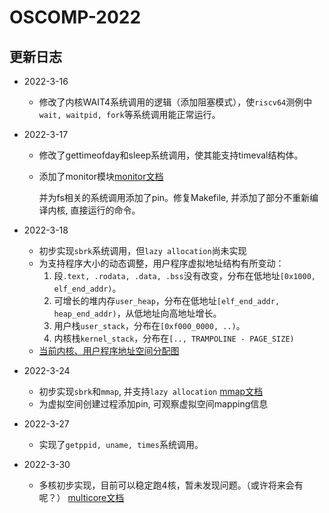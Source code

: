# OSCOMP-2022

## 更新日志

- 2022-3-16
  + 修改了内核WAIT4系统调用的逻辑（添加阻塞模式），使`riscv64`测例中`wait, waitpid, fork`等系统调用能正常运行。

- 2022-3-17
  + 修改了gettimeofday和sleep系统调用，使其能支持timeval结构体。
  + 添加了monitor模块[monitor文档](./monitor.md)
    
    并为fs相关的系统调用添加了pin。修复Makefile, 并添加了部分不重新编译内核, 直接运行的命令。

- 2022-3-18
  + 初步实现`sbrk`系统调用，但`lazy allocation`尚未实现
  + 为支持程序大小的动态调整，用户程序虚拟地址结构有所变动：
    1. 段`.text, .rodata, .data, .bss`没有改变，分布在低地址`[0x1000, elf_end_addr)`。
    2. 可增长的堆内存`user_heap`，分布在低地址`[elf_end_addr, heap_end_addr)`，从低地址向高地址增长。
    3. 用户栈`user_stack`，分布在`[0xf000_0000, ..)`。
    4. 内核栈`kernel_stack`，分布在`[.., TRAMPOLINE - PAGE_SIZE)`
  + [当前内核、用户程序地址空间分配图](https://gitee.com/chen_lin_k/oscomp-2022/tree/doc/memory_set.md)

- 2022-3-24
  + 初步实现`sbrk`和`mmap`, 并支持`lazy allocation`
    [mmap文档](./mmap.md)
  + 为虚拟空间创建过程添加pin, 可观察虚拟空间mapping信息

- 2022-3-27
  + 实现了`getppid, uname, times`系统调用。

- 2022-3-30
  + 多核初步实现，目前可以稳定跑4核，暂未发现问题。（或许将来会有呢？）
    [multicore文档](./multicore.md)

